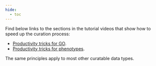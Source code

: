```yaml
---
hide:
  - toc
---
```


Find below links to the sections in the tutorial videos that show how to speed up the curation process:

* [Productivity tricks for GO](https://youtu.be/SwZSb0oG6hI?t=478).
* [Productivity tricks for phenotypes](https://youtu.be/KY7ev8IEG00?t=266).

The same principles apply to most other curatable data types.
